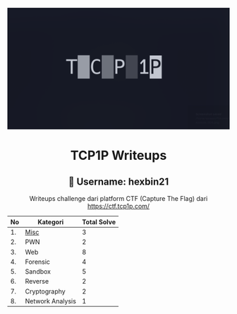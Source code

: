 <div align="center">

![TCP1P Logo](./TCP1P-logo.png)

# TCP1P Writeups
## 🤖 Username: **hexbin21**

Writeups challenge dari platform CTF (Capture The Flag) dari https://ctf.tcp1p.com/

| No | Kategori         | Total Solve |
| -- | ---------------- | ----------- |
| 1. | [Misc](./Misc/)  | 3           |
| 2. | PWN              | 2           |
| 3. | Web              | 8           |
| 4. | Forensic         | 4           |
| 5. | Sandbox          | 5           |
| 6. | Reverse          | 2           |
| 7. | Cryptography     | 2           |
| 8. | Network Analysis | 1           |

</div>